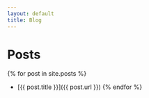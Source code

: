 ```yaml
---
layout: default
title: Blog
---
```


<div class="auto">

# Posts

{% for post in site.posts %}
* [{{ post.title }}]({{ post.url }})
{% endfor %}

</div>

